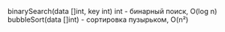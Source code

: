 binarySearch(data []int, key int) int - бинарный поиск, O(log n)
bubbleSort(data []int) - сортировка пузырьком, O(n²)